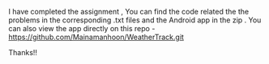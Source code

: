 I have completed the assignment  , You can find the code related the the problems in the corresponding .txt files and the Android app in the zip . You can also view the app directly on this repo - https://github.com/Mainamanhoon/WeatherTrack.git

Thanks!!
